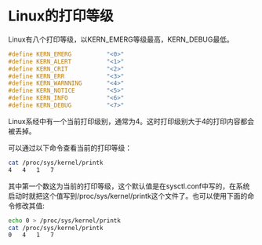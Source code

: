 # Linux的打印等级

Linux有八个打印等级，以KERN_EMERG等级最高，KERN_DEBUG最低。


```c
#define KERN_EMERG       	"<0>"
#define KERN_ALERT			"<1>"
#define KERN_CRIT			"<2>"
#define KERN_ERR			"<3>" 
#define KERN_WARNNING		"<4>"
#define KERN_NOTICE			"<5>"
#define KERN_INFO			"<6>"
#define KERN_DEBUG			"<7>"
```

Linux系经中有一个当前打印级别，通常为4。这时打印级别大于4的打印内容都会被丢掉。

可以通过以下命令查看当前的打印等级：

```bash
cat /proc/sys/kernel/printk
4   4   1   7
```
其中第一个数这为当前的打印等级，这个默认值是在sysctl.conf中写的，在系统启动时就把这个值写到/proc/sys/kernel/printk这个文件了。也可以使用下面的命令修改其值:

```bash
echo 0 > /proc/sys/kernel/printk
cat /proc/sys/kernel/printk
0   4   1   7
```





